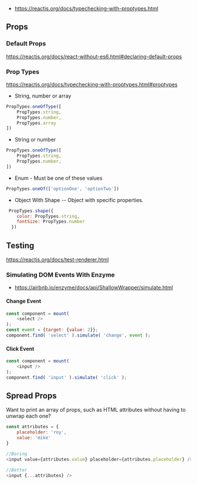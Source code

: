 
* https://reactjs.org/docs/typechecking-with-proptypes.html

## Props

### Default Props

https://reactjs.org/docs/react-without-es6.html#declaring-default-props

### Prop Types
https://reactjs.org/docs/typechecking-with-proptypes.html#proptypes


* String, number or array
```js
PropTypes.oneOfType([
    PropTypes.string,
    PropTypes.number,
    PropTypes.array
])
```

* String or number 
```js
PropTypes.oneOfType([
    PropTypes.string,
    PropTypes.number,
])
```

* Enum - Must be one of these values
```js
PropTypes.oneOf(['optionOne', 'optionTwo'])
```

* Object With Shape -- Object with specific properties.
```js
 PropTypes.shape({
    color: PropTypes.string,
    fontSize: PropTypes.number
  })
```
## Testing

https://reactjs.org/docs/test-renderer.html

### Simulating DOM Events With Enzyme
* https://airbnb.io/enzyme/docs/api/ShallowWrapper/simulate.html
#### Change Event
```js
const component = mount(
    <select />
);
const event = {target: {value: 2}};
component.find( 'select' ).simulate( 'change', event );
```
#### Click Event
```js
const component = mount(
    <input />
);
component.find( 'input' ).simulate( 'click' );
```

## Spread Props
Want to print an array of props, such as HTML attributes without having to unwrap each one?

```js
const attributes = {
	placeholder: 'roy',
	value: 'mike'
}

//Boring
<input value={attributes.value} placeholder={attributes.placeholder} />

//Better
<input {...attributes} />
```
